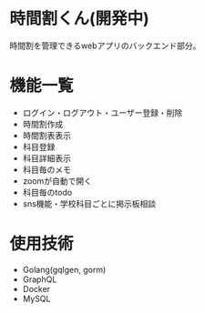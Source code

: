 # 時間割くん(開発中)
時間割を管理できるwebアプリのバックエンド部分。

# 機能一覧
- ログイン・ログアウト・ユーザー登録・削除
- 時間割作成
- 時間割表表示
- 科目登録
- 科目詳細表示
- 科目毎のメモ
- zoomが自動で開く
- 科目毎のtodo
- sns機能・学校科目ごとに掲示板相談

# 使用技術
- Golang(gqlgen, gorm)
- GraphQL
- Docker
- MySQL